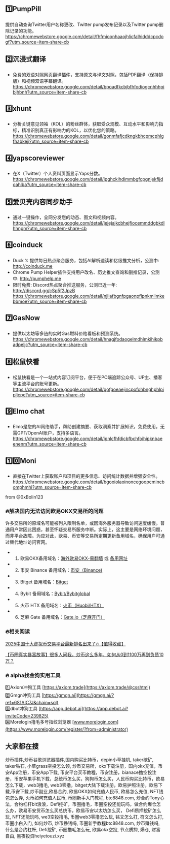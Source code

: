 ## 1️⃣PumpPill
提供自动查询Twitter用户名称更改、Twitter pump发布记录以及Twitter pump删除记录的功能。
https://chromewebstore.google.com/detail/fhfmioonhaaojhlicfalhidddcpcdogf?utm_source=item-share-cb

## 2️⃣沉浸式翻译
- 免费的双语对照网页翻译插件，支持原文与译文对照，包括PDF翻译（保持排版）和视频双语字幕翻译。
https://chromewebstore.google.com/detail/bpoadfkcbjbfhfodiogcnhhhpibjhbnh?utm_source=item-share-cb

## 3️⃣xhunt
- 分析关键意见领袖（KOL）的粉丝群体，获取受众规模、互动水平和影响力指标，精准识别真正有影响力的KOL，以优化您的策略。
https://chromewebstore.google.com/detail/gonmfafjcdkngkbhcpmcphlgfhabkeji?utm_source=item-share-cb

## 4️⃣yapscoreviewer
- 在X（Twitter）个人资料页面显示Yaps分数。
https://chromewebstore.google.com/detail/ipghckihdimmbgfcpgnjekfljdoahlba?utm_source=item-share-cb

## 5️⃣爱贝壳内容同步助手
- 通过一键操作，全网分发您的动态、图文和视频内容。
https://chromewebstore.google.com/detail/jejejajkcbhejfiocemmddgbkdlhhngm?utm_source=item-share-cb

## 6️⃣coinduck
- Duck 𝕏 提供每日热点聚合服务，包括AI解析速读和亿级推文分析，公测中: http://coinduck.me
- Chrome Pump Helper插件支持用户改名、历史推文查询和删推记录，公测中: http://pumphelp.me
- 限时免费: Discord热点聚合推送服务，公测已近一年: http://discord.gg/cSp5f2JpzB
https://chromewebstore.google.com/detail/njliafbgnfpgaonpflpnkmiimkebbmoe?utm_source=item-share-cb

## 7️⃣GasNow
- 提供以太坊等多链的实时Gas燃料价格看板和预测系统。
https://chromewebstore.google.com/detail/hnagjfodaogelmdhlmkihikpbadpeljc?utm_source=item-share-cb

## 8️⃣松鼠快看
- 松鼠快看是一个一站式内容订阅平台，便于在PC端追踪公众号、UP主、播客等主流平台的账号更新。
https://chromewebstore.google.com/detail/gofgoeaejincpofohbnghphlpipljcpe?utm_source=item-share-cb

## 9️⃣Elmo chat
- Elmo是您的AI网络助手，帮助创建摘要、获取洞察并扩展知识，免费使用，无需GPT/OpenAI账户，支持多语言。
https://chromewebstore.google.com/detail/ipnlcfhfdicbfbchfoihipknbaeenenm?utm_source=item-share-cb

## 1️⃣0️⃣Moni
- 直接在Twitter上获取账户和项目的更多信息、访问统计数据并增强安全性。
https://chromewebstore.google.com/detail/bgooiolaoinoncegoopcmincbomphmhi?utm_source=item-share-cb

from @0xBolin123

### 🔥解决国内无法访问欧易OKX交易所的问题
许多交易所的原域名可能被列入限制名单，或因海外服务器导致访问速度缓慢。普通用户常因此困惑，甚至怀疑交易所服务中断。实际上，这主要是网络环境问题，而非平台故障。为应对此，欧易、币安等交易所定期更新备用域名，确保用户可通过替代地址访问官网。

- 1. 欧易OKX备用域名：[海外欧易OKX-需翻墙](https://www.okx.com/zh-hans/join/76527935) 或 [备用网址](https://www.chouyi.world/zh-hans/join/76527935) 
- 2. 币安 Binance 备用域名：[币安（Binance)](https://accounts.binance.com/zh-CN/register?ref=36457687)
- 3. Bitget 备用域名：[Bitget](https://www.bitget.com/zh-CN/referral/register?from=referral&clacCode=VRNEYUTR)
- 4. Bybit 备用域名：[Bybit/Bybitglobal](https://www.bybitglobal.com/zh-MY/invite/?ref=VMKORMM)
- 5. 火币 HTX 备用域名：[火币（Huobi/HTX）](https://www.htx.com/invite/zh-cn/1f?invite_code=whf45223)
- 6. 芝麻 Gate 备用域名：[Gate.io（芝麻开门）](https://www.gate.io/zh/signup?ref_type=103&ref=A1ERAQ)

### 🔥相关阅读
[2025中国十大虚拟币交易平台最新排名出来了🔥【值得收藏】](https://btc8848.com/top-10-exchanges/)

[【币圈真实暴富故事】很多人问我，炒币这么多年，如何从0到1100万再到负债10万？](https://heiyetouzi.xyz/biquanstory001/)

### 🔥 alpha找金狗实用工具
1️⃣Axiom冲狗工具 [https://axiom.trade](https://axiom.trade/@csshtml)  
2️⃣Gmgn冲狗工具 [https://gmgn.ai](https://gmgn.ai/?ref=6S1AIC7J&chain=sol)  
3️⃣dbot冲狗工具 [https://app.debot.ai](https://app.debot.ai?inviteCode=239825)  
4️⃣Morelogin撸毛多号指纹浏览器 [www.morelogin.com](https://www.morelogin.com/register/?from=administrator)  

## 大家都在搜
炒币插件,炒币谷歌浏览器插件,国内购买比特币，depin小草挂机, taker挖矿, taker钻石, 小草grass空投怎么领, 炒币交易所，okx下载注册，国内okx充值，币安App注册，币安App下载, 币安平台买币教程，币安注册，bianace撸空投注册，币安苹果手机下载，总统币怎么买，狗狗币怎么买，人民币购买比特币，欧易 怎么下载，web3撸毛, web3零撸，bitget大陆下载注册，欧易护照注册，欧易下载,币安下载,炒币副业,欧易合约, 欧易OKX如何充值人民币, 欧易怎么充值, NFT钱包怎么弄, 火币如何充值人民币, 币圈新手入门教程, btc8848.com, 炒合约Tony心法，合约杠杆bit浪浪，Defi挖矿，币圈撸毛，币圈空投还能玩吗，做合约爆仓怎么办，欧易币安货币怎么买总统币，欧易币安以太坊怎么买， Defi质押挖矿怎么玩, NFT还能玩吗, we3空投撸毛, 币圈web3零撸怎么玩, 铭文怎么打, 符文怎么打, 币圈小白入门, 如何炒币, 炒币挣钱吗, 币圈新手教程btc8848.com, 炒币赚钱吗, 什么是合约杠杆, Defi挖矿, 币圈撸毛怎么玩, 欧易okx空投, 节点质押, 爆仓, 财富自由, 黑夜投资heiyetouzi.xyz
